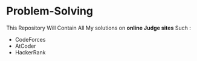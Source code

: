 # Problem-Solving
This Repository Will Contain All My solutions on **online Judge sites** Such :
- CodeForces
- AtCoder
- HackerRank
